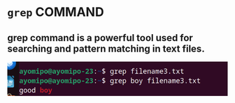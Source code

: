 # `grep` COMMAND


## grep command  is a powerful tool used for searching and pattern matching in text files.




![Alt text](<images/grep cmd.PNG>)